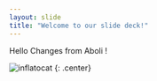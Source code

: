 ```yaml
---
layout: slide
title: "Welcome to our slide deck!"
---
```


Hello Changes from Aboli !

![inflatocat](https://octodex.github.com/images/inflatocat.png)
{: .center}
